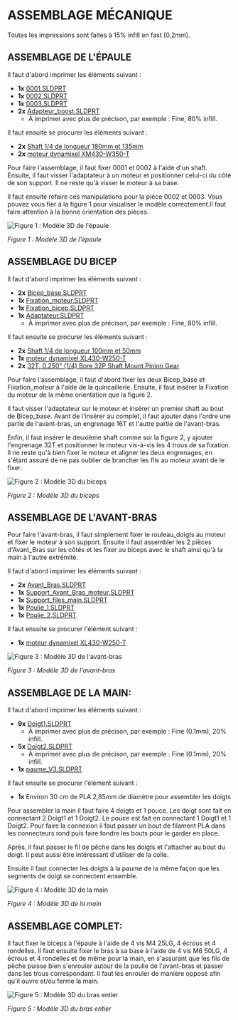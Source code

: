 # ASSEMBLAGE MÉCANIQUE
Toutes les impressions sont faites à 15% infill en fast (0,2mm).
## ASSEMBLAGE DE L'ÉPAULE

Il faut d'abord imprimer les éléments suivant :
- **1x** [0001.SLDPRT](https://github.com/ThomasMaher027/Uppercut/tree/main/Mécanique/3D%20CAD/En%20cours/Épaule_test_2)
- **1x** [0002.SLDPRT](https://github.com/ThomasMaher027/Uppercut/tree/main/Mécanique/3D%20CAD/En%20cours/Épaule_test_2)
- **1x** [0003.SLDPRT](https://github.com/ThomasMaher027/Uppercut/tree/main/Mécanique/3D%20CAD/En%20cours/Épaule_test_2)
- **2x** [Adapteur_boost.SLDPRT](https://github.com/ThomasMaher027/Uppercut/tree/main/Mécanique/3D%20CAD/En%20cours/Coude_VF)
    - À imprimer avec plus de précison, par exemple : Fine, 80% infill.

Il faut ensuite se procurer les éléments suivant :
- **2x** [Shaft 1/4 de longueur 180mm et 135mm](https://ca.robotshop.com/products/actobotics-12x1-4-precision-d-shaft)
- **2x** [moteur dynamixel XM430-W350-T](https://emanual.robotis.com/docs/en/dxl/x/xm430-w350/)
	
Pour faire l'assemblage, il faut fixer 0001 et 0002 à l'aide d'un shaft. Ensuite, il faut visser l'adaptateur à un moteur et positionner celui-ci du côté de son support. Il ne reste qu'à visser le moteur à sa base. 

Il faut ensuite refaire ces manipulations pour la pièce 0002 et 0003. Vous pouvez vous fier à la figure 1 pour visualiser le modèle correctement.Il faut faire attention à la bonne orientation des pièces. 

![Figure 1 : Modèle 3D de l'épaule](https://github.com/ThomasMaher027/Uppercut/blob/main/Mécanique/figure_1.png)

*Figure 1 : Modèle 3D de l'épaule*

## ASSEMBLAGE DU BICEP
Il faut d'abord imprimer les éléments suivant :
- **2x** [Bicep_base.SLDPRT](https://github.com/ThomasMaher027/Uppercut/tree/main/Mécanique/3D%20CAD/En%20cours/Coude_VF)
- **1x** [Fixation_moteur.SLDPRT](https://github.com/ThomasMaher027/Uppercut/tree/main/Mécanique/3D%20CAD/En%20cours/Coude_VF)
- **1x** [Fixation_bicep.SLDPRT](https://github.com/ThomasMaher027/Uppercut/tree/main/Mécanique/3D%20CAD/En%20cours/Coude_VF)
- **1x** [Adaptateur.SLDPRT](https://github.com/ThomasMaher027/Uppercut/tree/main/Mécanique/3D%20CAD/En%20cours/Coude_VF)
    - À imprimer avec plus de précison, par exemple : Fine, 80% infill.

Il faut ensuite se procurer les éléments suivant :
- **2x** [Shaft 1/4 de longueur 100mm et 50mm](https://ca.robotshop.com/products/actobotics-12x1-4-precision-d-shaft)
- **1x** [moteur dynamixel XL430-W250-T](https://emanual.robotis.com/docs/en/dxl/x/xl430-w250/)
- **2x** [32T, 0.250" (1/4) Bore 32P Shaft Mount Pinion Gear](https://www.servocity.com/32t-0-250-1-4-bore-32p-shaft-mount-pinion-gear/)

Pour faire l'assemblage, il faut d'abord fixer les deux Bicep_base et Fixation_moteur à l'aide de la quincaillerie. Ensuite, il faut insérer la Fixation du moteur de la même orientation que la figure 2.
	
Il faut visser l'adaptateur sur le moteur et insérer un premier shaft au bout de Bicep_base. Avant de l'insérer au complet, il faut ajouter dans l'ordre une partie de l'avant-bras, un engrenage 16T et l'autre partie de l'avant-bras.
	
Enfin, il faut insérer le deuxième shaft comme sur la figure 2, y ajouter l'engrenage 32T et positionner le moteur vis-à-vis les 4 trous de sa fixation. Il ne reste qu'à bien fixer le moteur et aligner les deux engrenages, en s'étant assuré de ne pas oublier de brancher les fils au moteur avant de le fixer.  

![Figure 2 : Modèle 3D du biceps](https://github.com/ThomasMaher027/Uppercut/blob/main/Mécanique/figure_2.png)

*Figure 2 : Modèle 3D du biceps*

## ASSEMBLAGE DE L'AVANT-BRAS
Pour faire l'avant-bras, il faut simplement fixer le rouleau_doigts au moteur et fixer le moteur à son support. Ensuite il faut assembler les 2 pièces d'Avant_Bras sur les côtés et les fixer au biceps avec le shaft ainsi qu'à la main à l'autre extrémité.
	
Il faut d'abord imprimer les éléments suivant :
- **2x** [Avant_Bras.SLDPRT](https://github.com/ThomasMaher027/Uppercut/tree/main/Mécanique/3D%20CAD/En%20cours/Avant_Bras)
- **1x** [Support_Avant_Bras_moteur.SLDPRT](https://github.com/ThomasMaher027/Uppercut/tree/main/Mécanique/3D%20CAD/En%20cours/Support)
- **1x** [Support_files_main.SLDPRT](https://github.com/ThomasMaher027/Uppercut/tree/main/Mécanique/3D%20CAD/En%20cours/Avant_Bras)
- **1x** [Poulie_1.SLDPRT](https://github.com/ThomasMaher027/Uppercut/tree/main/Mécanique/3D%20CAD/En%20cours/Avant_Bras)
- **1x** [Poulie_2.SLDPRT](https://github.com/ThomasMaher027/Uppercut/tree/main/Mécanique/3D%20CAD/En%20cours/Avant_Bras)

Il faut ensuite se procurer l'élément suivant :
- **1x** [moteur dynamixel XL430-W250-T](https://emanual.robotis.com/docs/en/dxl/x/xl430-w250/)

![Figure 3 : Modèle 3D de l'avant-bras](https://github.com/ThomasMaher027/Uppercut/blob/main/Mécanique/figure_3.png)

*Figure 3 : Modèle 3D de l'avant-bras*

## ASSEMBLAGE DE LA MAIN:
Il faut d'abord imprimer les éléments suivant :
- **9x** [Doigt1.SLDPRT](https://github.com/ThomasMaher027/Uppercut/tree/main/Mécanique/3D%20CAD/En%20cours/doigt)
    - À imprimer avec plus de précison, par exemple : Fine (0.1mm), 20% infill.
- **5x** [Doigt2.SLDPRT](https://github.com/ThomasMaher027/Uppercut/tree/main/Mécanique/3D%20CAD/En%20cours/doigt)
    - À imprimer avec plus de précison, par exemple : Fine (0.1mm), 20% infill.
- **1x** [paume_V3.SLDPRT](https://github.com/ThomasMaher027/Uppercut/tree/main/Mécanique/3D%20CAD/En%20cours/Paume)

Il faut ensuite se procurer l'élément suivant :
- **1x** Environ 30 cm de PLA 2,85mm de diamètre pour assembler les doigts
	
Pour assembler la main il faut faire 4 doigts et 1 pouce. Les doigt sont fait en connectant 2 Doigt1 et 1 Doigt2. Le pouce est fait en connectant 1 Doigt1 et 1 Doigt2. Pour faire la connexion il faut passer un bout de filament PLA dans les connecteurs rond puis faire fondre les bouts pour le garder en place.
	
Après, il faut passer le fil de pêche dans les doigts et l'attacher au bout du doigt. Il peut aussi être intéressant d'utiliser de la colle.
	
Ensuite il faut connecter les doigts à la paume de la même façon que les segments de doigt se connectent ensemble.

![Figure 4 : Modèle 3D de la main](https://github.com/ThomasMaher027/Uppercut/blob/main/Mécanique/figure_4.png)

*Figure 4 : Modèle 3D de la main*

## ASSEMBLAGE COMPLET:
	
Il faut fixer le biceps à l'épaule à l'aide de 4 vis M4 25LG, 4 écrous et 4 rondelles. Il faut ensuite fixer le bras à sa base à l'aide de 4 vis M6 50LG, 4 écrous et 4 rondelles et de même pour la main, en s'assurant que les fils de pêche puisse bien s'enrouler autour de la poulie de l'avant-bras et passer dans les trous correspondant. Il faut les enrouler de manière opposé afin qu'il ouvre et/ou ferme la main.

![Figure 5 : Modèle 3D du bras entier](https://github.com/ThomasMaher027/Uppercut/blob/main/Mécanique/figure_5.png)

*Figure 5 : Modèle 3D du bras entier*